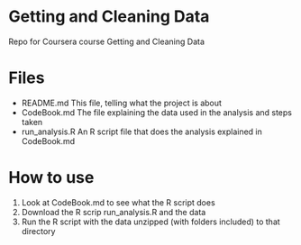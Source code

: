 # Getting and Cleaning Data

Repo for Coursera course Getting and Cleaning Data

# Files
* README.md This file, telling what the project is about
* CodeBook.md The file explaining the data used in the analysis and steps taken
* run_analysis.R An R script file that does the analysis explained in CodeBook.md

# How to use
1. Look at CodeBook.md to see what the R script does
2. Download the R scrip run_analysis.R and the data
3. Run the R script with the data unzipped (with folders included) to that directory

